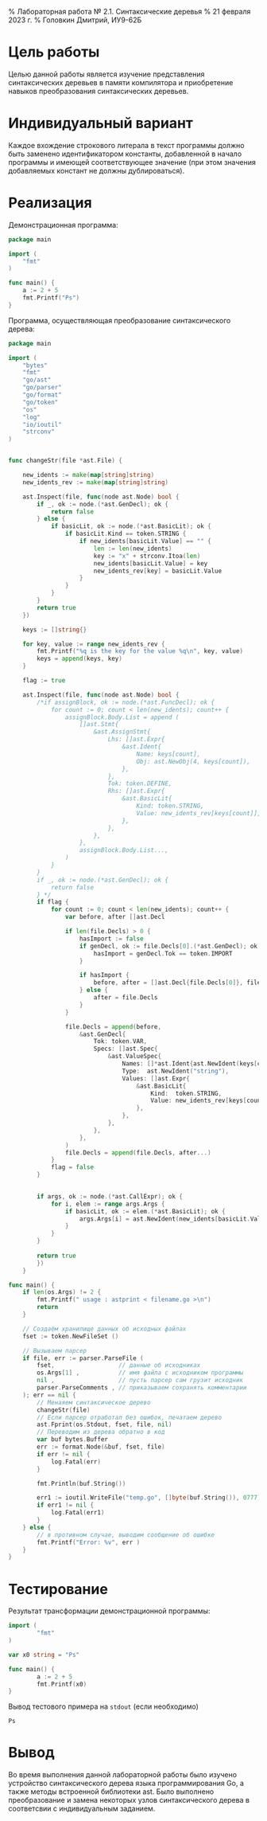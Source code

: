 % Лабораторная работа № 2.1. Синтаксические деревья
% 21 февраля 2023 г.
% Головкин Дмитрий, ИУ9-62Б

# Цель работы
Целью данной работы является изучение представления синтаксических деревьев в
памяти компилятора и приобретение навыков преобразования синтаксических деревьев.

# Индивидуальный вариант
Каждое вхождение строкового литерала в текст программы должно быть заменено
идентификатором константы, добавленной в начало программы и имеющей соответствующее
значение (при этом значения добавляемых констант не должны дублироваться).



# Реализация

Демонстрационная программа:

```go
package main

import (
	"fmt"
)

func main() {
	a := 2 + 5
	fmt.Printf("Ps")
}
```

Программа, осуществляющая преобразование синтаксического дерева:

```go
package main

import (
	"bytes"
	"fmt"
	"go/ast"
	"go/parser"
	"go/format"
	"go/token"
	"os"
	"log"
	"io/ioutil"
	"strconv"
)


func changeStr(file *ast.File) {

	new_idents := make(map[string]string)
	new_idents_rev := make(map[string]string)

	ast.Inspect(file, func(node ast.Node) bool {
		if _, ok := node.(*ast.GenDecl); ok {
			return false
		} else {
			if basicLit, ok := node.(*ast.BasicLit); ok {
				if basicLit.Kind == token.STRING {
					if new_idents[basicLit.Value] == "" {
						len := len(new_idents)
						key := "x" + strconv.Itoa(len)
						new_idents[basicLit.Value] = key
						new_idents_rev[key] = basicLit.Value
					}
				}
			}
		}
		return true
	})

	keys := []string{}

	for key, value := range new_idents_rev {
		fmt.Printf("%q is the key for the value %q\n", key, value)
		keys = append(keys, key)
	}

	flag := true

	ast.Inspect(file, func(node ast.Node) bool {
		/*if assignBlock, ok := node.(*ast.FuncDecl); ok {
			for count := 0; count < len(new_idents); count++ {
				assignBlock.Body.List = append (
					[]ast.Stmt{
						&ast.AssignStmt{
							Lhs: []ast.Expr{
								&ast.Ident{
									Name: keys[count],
									Obj: ast.NewObj(4, keys[count]),
								},
							},
							Tok: token.DEFINE,
							Rhs: []ast.Expr{
								&ast.BasicLit{
									Kind: token.STRING,
									Value: new_idents_rev[keys[count]],
								},
							},
						},
					},
					assignBlock.Body.List...,
				)
			}
		}
		if _, ok := node.(*ast.GenDecl); ok {
			return false
		} */
		if flag {
			for count := 0; count < len(new_idents); count++ {
				var before, after []ast.Decl

				if len(file.Decls) > 0 {
					hasImport := false
					if genDecl, ok := file.Decls[0].(*ast.GenDecl); ok {
						hasImport = genDecl.Tok == token.IMPORT
					}

					if hasImport {
						before, after = []ast.Decl{file.Decls[0]}, file.Decls[1:]
					} else {
						after = file.Decls
					}
				}

				file.Decls = append(before,
					&ast.GenDecl{
						Tok: token.VAR,
						Specs: []ast.Spec{
							&ast.ValueSpec{
								Names: []*ast.Ident{ast.NewIdent(keys[count])},
								Type:  ast.NewIdent("string"),
								Values: []ast.Expr{
									&ast.BasicLit{
										Kind:  token.STRING,
										Value: new_idents_rev[keys[count]],
									},
								},
							},
						},
					},
				)
				file.Decls = append(file.Decls, after...)
			}
			flag = false
		}	
		

		if args, ok := node.(*ast.CallExpr); ok {
			for i, elem := range args.Args {
				if basicLit, ok := elem.(*ast.BasicLit); ok {
					args.Args[i] = ast.NewIdent(new_idents[basicLit.Value])
				}
			}
		}
		
		return true
		})
	}

func main() {
	if len(os.Args) != 2 {
		fmt.Printf(" usage : astprint < filename.go >\n")
		return
	}

	// Создаём хранилище данных об исходных файлах
	fset := token.NewFileSet ()

	// Вызываем парсер
	if file, err := parser.ParseFile (
		fset, 				   // данные об исходниках
		os.Args[1] ,		   // имя файла с исходником программы
		nil , 				   // пусть парсер сам грузит исходник
		parser.ParseComments , // приказываем сохранять комментарии
	); err == nil {
		// Менаяем синтаксическое дерево
		changeStr(file)
		// Если парсер отработал без ошибок, печатаем дерево
		ast.Fprint(os.Stdout, fset, file, nil)
        // Переводим из дерева обратно в код
		var buf bytes.Buffer
		err := format.Node(&buf, fset, file)
		if err != nil {
			log.Fatal(err)
		}

		fmt.Println(buf.String())

		err1 := ioutil.WriteFile("temp.go", []byte(buf.String()), 0777)
    	if err1 != nil {
    		log.Fatal(err1)
    	}
	} else {
		// в противном случае, выводим сообщение об ошибке
		fmt.Printf("Error: %v", err )
	}
}
```

# Тестирование

Результат трансформации демонстрационной программы:

```go
import (
        "fmt"
)

var x0 string = "Ps"

func main() {
        a := 2 + 5
        fmt.Printf(x0)
}
```

Вывод тестового примера на `stdout` (если необходимо)

```
Ps
```

# Вывод
Во время выполнения данной лабораторной работы было изучено устройство синтаксического
дерева языка программирования Go, а также методы встроенной библиотеки ast. Было выполнено
преобразование и замена некоторых узлов синтаксического дерева в соответсвии с индивидуальным заданием. 